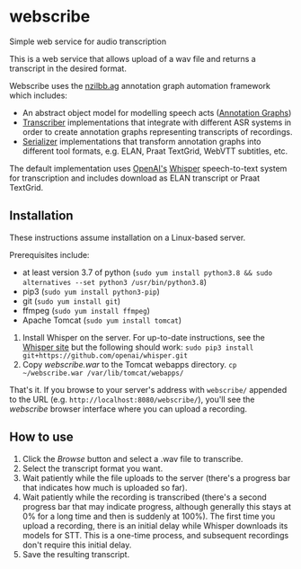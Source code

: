 # webscribe

Simple web service for audio transcription

This is a web service that allows upload of a wav file and returns a transcript in the
desired format.

Webscribe uses the [nzilbb.ag](https://github.com/nzilbb/ag) annotation graph automation
framework which includes:

- An abstract object model for modelling speech acts
  ([Annotation Graphs](https://nzilbb.github.io/ag/apidocs/nzilbb/ag/package-summary.html))
- [Transcriber](https://github.com/nzilbb/ag/tree/master/transcriber) implementations that
  integrate with different ASR systems in order to create annotation graphs representing
  transcripts of recordings. 
- [Serializer](https://github.com/nzilbb/ag/tree/master/formatter) implementations that
  transform annotation graphs into different tool formats, e.g. ELAN, Praat TextGrid,
  WebVTT subtitles, etc. 

The default implementation uses [OpenAI's](https://openai.com/)
[Whisper](https://github.com/openai/whisper) speech-to-text system for transcription and
includes download as ELAN transcript or Praat TextGrid.

## Installation

These instructions assume installation on a Linux-based server.

Prerequisites include:

- at least version 3.7 of python
  (`sudo yum install python3.8 && sudo alternatives --set python3 /usr/bin/python3.8`)
- pip3 (`sudo yum install python3-pip`)
- git (`sudo yum install git`)
- ffmpeg (`sudo yum install ffmpeg`)
- Apache Tomcat (`sudo yum install tomcat`)

1. Install Whisper on the server.
  For up-to-date instructions, see the [Whisper site](https://github.com/openai/whisper#setup)
  but the following should work:
  `sudo pip3 install git+https://github.com/openai/whisper.git`
2. Copy *webscribe.war* to the Tomcat webapps directory.
  `cp ~/webscribe.war /var/lib/tomcat/webapps/`

That's it. If you browse to your server's address with `webscribe/` appended to the URL
(e.g. `http://localhost:8080/webscribe/`), you'll see the *webscribe* browser interface
where you can upload a recording.

## How to use

1. Click the *Browse* button and select a .wav file to transcribe.
2. Select the transcript format you want.
3. Wait patiently while the file uploads to the server (there's a progress bar that
   indicates how much is uploaded so far).
4. Wait patiently while the recording is transcribed (there's a second progress bar that
   may indicate progress, although generally this stays at 0% for a long time and then is
   suddenly at 100%).
   The first time you upload a recording, there is an initial delay while Whisper
   downloads its models for STT. This is a one-time process, and subsequent recordings
   don't require this initial delay.
5. Save the resulting transcript.

